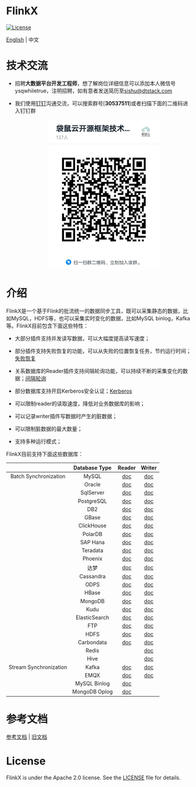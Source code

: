 FlinkX
============

[![License](https://img.shields.io/badge/license-Apache%202-4EB1BA.svg)](https://www.apache.org/licenses/LICENSE-2.0.html)

[English](README.md) | 中文

# 技术交流

- 招聘**大数据平台开发工程师**，想了解岗位详细信息可以添加本人微信号ysqwhiletrue，注明招聘，如有意者发送简历至[sishu@dtstack.com](mailto:sishu@dtstack.com)

- 我们使用[钉钉](https://www.dingtalk.com/)沟通交流，可以搜索群号[**30537511**]或者扫描下面的二维码进入钉钉群
  
  <div align=center>
     <img src=docs/images/ding.jpg width=300 />
   </div>

# 介绍

FlinkX是一个基于Flink的批流统一的数据同步工具，既可以采集静态的数据，比如MySQL，HDFS等，也可以采集实时变化的数据，比如MySQL binlog，Kafka等。FlinkX目前包含下面这些特性：

- 大部分插件支持并发读写数据，可以大幅度提高读写速度；

- 部分插件支持失败恢复的功能，可以从失败的位置恢复任务，节约运行时间；[失败恢复](docs/restore.md)

- 关系数据库的Reader插件支持间隔轮询功能，可以持续不断的采集变化的数据；[间隔轮询](docs/rdbreader.md)

- 部分数据库支持开启Kerberos安全认证；[Kerberos](docs/kerberos.md)

- 可以限制reader的读取速度，降低对业务数据库的影响；

- 可以记录writer插件写数据时产生的脏数据；

- 可以限制脏数据的最大数量；

- 支持多种运行模式；

FlinkX目前支持下面这些数据库：

|                        | Database Type | Reader                          | Writer                          |
|:----------------------:|:-------------:|:-------------------------------:|:-------------------------------:|
| Batch Synchronization  | MySQL         | [doc](docs/rdbreader.md)        | [doc](docs/rdbwriter.md)        |
|                        | Oracle        | [doc](docs/rdbreader.md)        | [doc](docs/rdbwriter.md)        |
|                        | SqlServer     | [doc](docs/rdbreader.md)        | [doc](docs/rdbwriter.md)        |
|                        | PostgreSQL    | [doc](docs/rdbreader.md)        | [doc](docs/rdbwriter.md)        |
|                        | DB2           | [doc](docs/rdbreader.md)        | [doc](docs/rdbwriter.md)        |
|                        | GBase         | [doc](docs/rdbreader.md)        | [doc](docs/rdbwriter.md)        |
|                        | ClickHouse    | [doc](docs/rdbreader.md)        | [doc](docs/rdbwriter.md)        |
|                        | PolarDB       | [doc](docs/rdbreader.md)        | [doc](docs/rdbwriter.md)        |
|                        | SAP Hana      | [doc](docs/rdbreader.md)        | [doc](docs/rdbwriter.md)        |
|                        | Teradata      | [doc](docs/rdbreader.md)        | [doc](docs/rdbwriter.md)        |
|                        | Phoenix       | [doc](docs/rdbreader.md)        | [doc](docs/rdbwriter.md)        |
|                        | 达梦            | [doc](docs/rdbreader.md)        | [doc](docs/rdbwriter.md)        |
|                        | Cassandra     | [doc](docs/cassandrareader.md)  | [doc](docs/cassandrawriter.md)  |
|                        | ODPS          | [doc](docs/odpsreader.md)       | [doc](docs/odpswriter.md)       |
|                        | HBase         | [doc](docs/hbasereader.md)      | [doc](docs/hbasewriter.md)      |
|                        | MongoDB       | [doc](docs/mongodbreader.md)    | [doc](docs/mongodbwriter.md)    |
|                        | Kudu          | [doc](docs/kudureader.md)       | [doc](docs/kuduwriter.md)       |
|                        | ElasticSearch | [doc](docs/esreader.md)         | [doc](docs/eswriter.md)         |
|                        | FTP           | [doc](docs/ftpreader.md)        | [doc](docs/ftpwriter.md)        |
|                        | HDFS          | [doc](docs/hdfsreader.md)       | [doc](docs/hdfswriter.md)       |
|                        | Carbondata    | [doc](docs/carbondatareader.md) | [doc](docs/carbondatawriter.md) |
|                        | Redis         |                                 | [doc](docs/rediswriter.md)      |
|                        | Hive          |                                 | [doc](docs/hivewriter.md)       |
| Stream Synchronization | Kafka         | [doc](docs/kafkareader.md)      | [doc](docs/kafkawriter.md)      |
|                        | EMQX          | [doc](docs/emqxreader.md)       | [doc](docs/emqxwriter.md)       |
|                        | MySQL Binlog  | [doc](docs/binlog.md)           |                                 |
|                        | MongoDB Oplog | [doc](docs/mongodb_oplog.md)    |                                 |

# 参考文档

[参考文档](https://github.com/DTStack/flinkx/wiki) | [旧文档](README_OLD.md)

# License

FlinkX is under the Apache 2.0 license. See the [LICENSE](http://www.apache.org/licenses/LICENSE-2.0) file for details.
